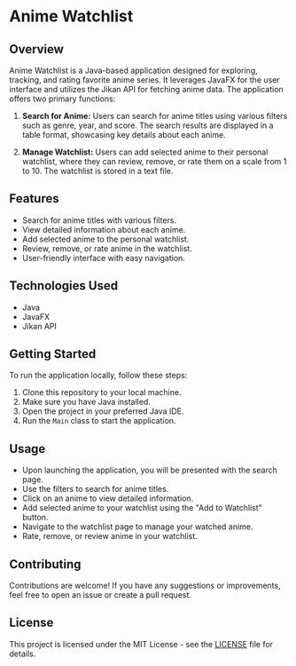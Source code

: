 # Anime Watchlist

## Overview
Anime Watchlist is a Java-based application designed for exploring, tracking, and rating favorite anime series. It leverages JavaFX for the user interface and utilizes the Jikan API for fetching anime data. The application offers two primary functions:

1. **Search for Anime:** Users can search for anime titles using various filters such as genre, year, and score. The search results are displayed in a table format, showcasing key details about each anime.

2. **Manage Watchlist:** Users can add selected anime to their personal watchlist, where they can review, remove, or rate them on a scale from 1 to 10. The watchlist is stored in a text file.

## Features
- Search for anime titles with various filters.
- View detailed information about each anime.
- Add selected anime to the personal watchlist.
- Review, remove, or rate anime in the watchlist.
- User-friendly interface with easy navigation.

## Technologies Used
- Java
- JavaFX
- Jikan API

## Getting Started
To run the application locally, follow these steps:

1. Clone this repository to your local machine.
2. Make sure you have Java installed.
3. Open the project in your preferred Java IDE.
4. Run the `Main` class to start the application.

## Usage
- Upon launching the application, you will be presented with the search page.
- Use the filters to search for anime titles.
- Click on an anime to view detailed information.
- Add selected anime to your watchlist using the "Add to Watchlist" button.
- Navigate to the watchlist page to manage your watched anime.
- Rate, remove, or review anime in your watchlist.

## Contributing
Contributions are welcome! If you have any suggestions or improvements, feel free to open an issue or create a pull request.

## License
This project is licensed under the MIT License - see the [LICENSE](LICENSE) file for details.

